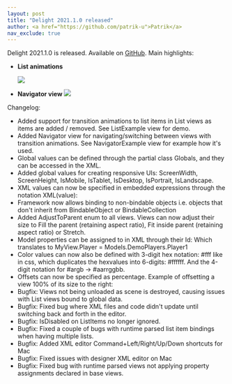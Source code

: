 ```yaml
---
layout: post
title: "Delight 2021.1.0 released"
author: <a href="https://github.com/patrik-u">Patrik</a>
nav_exclude: true
---
```


Delight 2021.1.0 is released. Available on [GitHub](https://github.com/delight-dev/Delight). Main highlights:

- **List animations**

  ![](https://delight-dev.github.io/Images/ListAnimations2.gif)

- **Navigator view**
  ![](https://delight-dev.github.io/Images/NavigatorTransitions.gif)



Changelog:

- Added support for transition animations to list items in List views as items are added / removed. See ListExample view for demo.
- Added Navigator view for navigating/switching between views with transition animations. See NavigatorExample view for example how it's used.
- Global values can be defined through the partial class Globals, and they can be accessed in the XML.
  <Label Text="{@GlobalValue}" />
- Added global values for creating responsive UIs: ScreenWidth, ScreenHeight, IsMobile, IsTablet, IsDesktop, IsPortrait, IsLandscape.
- XML values can now be specified in embedded expressions through the notation XML(value):
  <Region Width="$ {@IsPortrait} ? XML(100%) : XML(50%)">
- Framework now allows binding to non-bindable objects i.e. objects that don't inherit from BindableObject or BindableCollection
- Added AdjustToParent enum to all views. Views can now adjust their size to Fill the parent (retaining aspect ratio), Fit inside parent (retaining aspect ratio) or Stretch. 
- Model properties can be assigned to in XML through their Id:
  <MyView Player="Player1" />
  Which translates to MyView.Player = Models.DemoPlayers.Player1
- Color values can now also be defined with 3-digit hex notation: #fff like in css, which duplicates the hexvalues into 6-digits: #ffffff. And the 4-digit notation for #argb -> #aarrggbb. 
- Offsets can now be specified as percentage. Example of offsetting a view 100% of its size to the right:
  <Region Offset="100%,0,0,0" />
- Bugfix: Views not being unloaded as scene is destroyed, causing issues with List views bound to global data.
- Bugfix: Fixed bug where XML files and code didn't update until switching back and forth in the editor. 
- Bugfix: IsDisabled on ListItems no longer ignored.
- Bugfix: Fixed a couple of bugs with runtime parsed list item bindings when having multiple lists. 
- Bugfix: Added XML editor Command+Left/Right/Up/Down shortcuts for Mac
- Bugfix: Fixed issues with designer XML editor on Mac
- Bugfix: Fixed bug with runtime parsed views not applying property assignments declared in base views.



